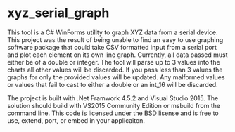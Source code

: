 # xyz_serial_graph
This tool is a C# WinForms utility to graph XYZ data from a serial device. This project was the result of being unable to find an easy to use graphing software package that could take CSV formatted input from a serial port and plot each element on its own line graph. Currently, all data passed must either be of a double or integer. The tool will parse up to 3 values into the charts all other values will be discarded. If you pass less than 3 values the graphs for only the provided values will be updated. Any malformed values or values that fail to cast to either a double or an int_16 will be discarded.

The project is built with .Net Framwork 4.5.2 and Visual Studio 2015. The solution should build with VS2015 Community Edition or msbuild from the command line. This code is licensed under the BSD lisense and is free to use, extend, port, or embed in your applicaiton. 
